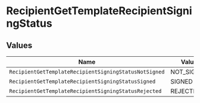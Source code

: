 # RecipientGetTemplateRecipientSigningStatus


## Values

| Name                                                  | Value                                                 |
| ----------------------------------------------------- | ----------------------------------------------------- |
| `RecipientGetTemplateRecipientSigningStatusNotSigned` | NOT_SIGNED                                            |
| `RecipientGetTemplateRecipientSigningStatusSigned`    | SIGNED                                                |
| `RecipientGetTemplateRecipientSigningStatusRejected`  | REJECTED                                              |